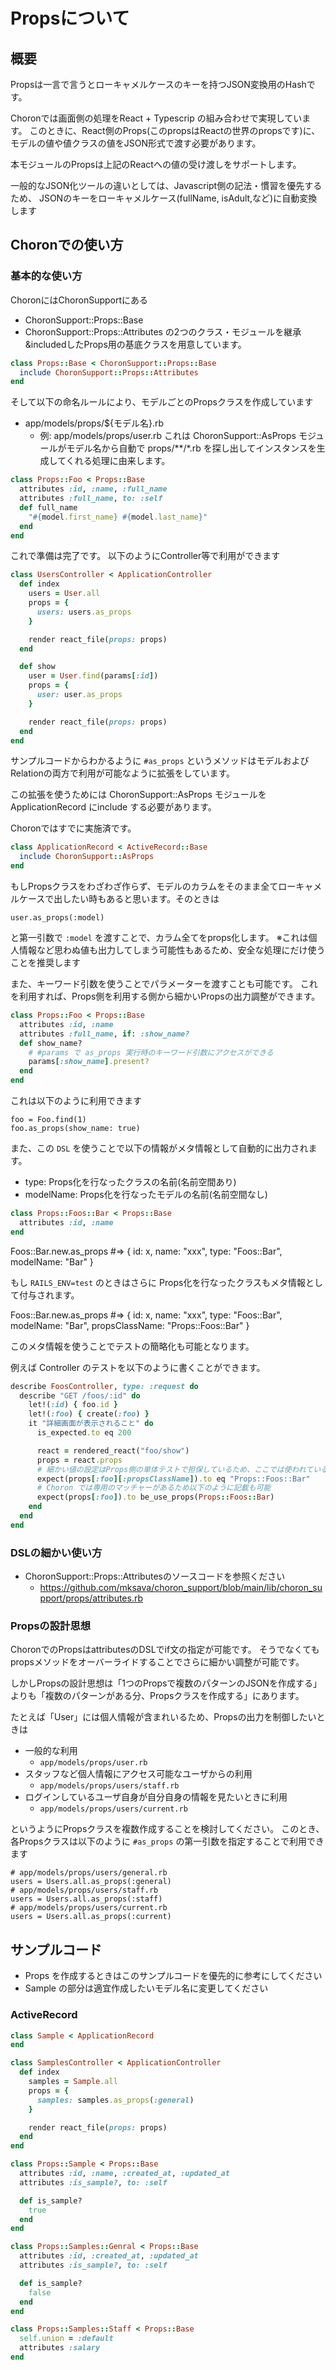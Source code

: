 # Propsについて

## 概要
Propsは一言で言うとローキャメルケースのキーを持つJSON変換用のHashです。

Choronでは画面側の処理をReact + Typescrip の組み合わせで実現しています。
このときに、React側のProps(このpropsはReactの世界のpropsです)に、モデルの値や値クラスの値をJSON形式で渡す必要があります。

本モジュールのPropsは上記のReactへの値の受け渡しをサポートします。

一般的なJSON化ツールの違いとしては、Javascript側の記法・慣習を優先するため、
JSONのキーをローキャメルケース(fullName, isAdult,など)に自動変換します

## Choronでの使い方

### 基本的な使い方

ChoronにはChoronSupportにある
* ChoronSupport::Props::Base
* ChoronSupport::Props::Attributes
の2つのクラス・モジュールを継承&includedしたProps用の基底クラスを用意しています。

```app/models/props/base.rb
class Props::Base < ChoronSupport::Props::Base
  include ChoronSupport::Props::Attributes
end
```

そして以下の命名ルールにより、モデルごとのPropsクラスを作成しています
* app/models/props/${モデル名}.rb
  * 例: app/models/props/user.rb
これは ChoronSupport::AsProps モジュールがモデル名から自動で props/**/*.rb を探し出してインスタンスを生成してくれる処理に由来します。

```app/models/props/user.rb
class Props::Foo < Props::Base
  attributes :id, :name, :full_name
  attributes :full_name, to: :self
  def full_name
    "#{model.first_name} #{model.last_name}"
  end
end
```

これで準備は完了です。
以下のようにController等で利用ができます

```app/controllers/users_controller.rb
class UsersController < ApplicationController
  def index
    users = User.all
    props = {
      users: users.as_props
    }

    render react_file(props: props)
  end

  def show
    user = User.find(params[:id])
    props = {
      user: user.as_props
    }

    render react_file(props: props)
  end
end
```

サンプルコードからわかるように `#as_props` というメソッドはモデルおよびRelationの両方で利用が可能なように拡張をしています。

この拡張を使うためには ChoronSupport::AsProps モジュールを ApplicationRecord にinclude する必要があります。

Choronではすでに実施済です。

```app/models/application_record.rb
class ApplicationRecord < ActiveRecord::Base
  include ChoronSupport::AsProps
end
```

もしPropsクラスをわざわざ作らず、モデルのカラムをそのまま全てローキャメルケースで出したい時もあると思います。そのときは

```
user.as_props(:model)
```

と第一引数で `:model` を渡すことで、カラム全てをprops化します。
※これは個人情報など思わぬ値も出力してしまう可能性もあるため、安全な処理にだけ使うことを推奨します

また、キーワード引数を使うことでパラメーターを渡すことも可能です。
これを利用すれば、Props側を利用する側から細かいPropsの出力調整ができます。

```app/models/props/foo.rb
class Props::Foo < Props::Base
  attributes :id, :name
  attributes :full_name, if: :show_name?
  def show_name?
    # #params で as_props 実行時のキーワード引数にアクセスができる
    params[:show_name].present?
  end
end
```

これは以下のように利用できます

```
foo = Foo.find(1)
foo.as_props(show_name: true)
```

また、この `DSL` を使うことで以下の情報がメタ情報として自動的に出力されます。
* type: Props化を行なったクラスの名前(名前空間あり)
* modelName: Props化を行なったモデルの名前(名前空間なし)

```app/models/props/foos/bar.rb
class Props::Foos::Bar < Props::Base
  attributes :id, :name
end
```

Foos::Bar.new.as_props
#=> { id: x, name: "xxx", type: "Foos::Bar", modelName: "Bar" }

もし `RAILS_ENV=test` のときはさらに Props化を行なったクラスもメタ情報として付与されます。

Foos::Bar.new.as_props
#=> { id: x, name: "xxx", type: "Foos::Bar", modelName: "Bar", propsClassName: "Props::Foos::Bar" }

このメタ情報を使うことでテストの簡略化も可能となります。

例えば Controller のテストを以下のように書くことができます。

```spec/requests/foos_controller_spec.rb
describe FoosController, type: :request do
  describe "GET /foos/:id" do
    let!(:id) { foo.id }
    let!(:foo) { create(:foo) }
    it "詳細画面が表示されること" do
      is_expected.to eq 200

      react = rendered_react("foo/show")
      props = react.props
      # 細かい値の設定はProps側の単体テストで担保しているため、ここでは使われているPropsのみ検証する
      expect(props[:foo][:propsClassName]).to eq "Props::Foos::Bar"
      # Choron では専用のマッチャーがあるため以下のように記載も可能
      expect(props[:foo]).to be_use_props(Props::Foos::Bar)
    end
  end
end
```

### DSLの細かい使い方
* ChoronSupport::Props::Attributesのソースコードを参照ください
  * https://github.com/mksava/choron_support/blob/main/lib/choron_support/props/attributes.rb

### Propsの設計思想
ChoronでのPropsはattributesのDSLでif文の指定が可能です。
そうでなくてもpropsメソッドをオーバーライドすることでさらに細かい調整が可能です。

しかしPropsの設計思想は「1つのPropsで複数のパターンのJSONを作成する」よりも「複数のパターンがある分、Propsクラスを作成する」にあります。

たとえば「User」には個人情報が含まれいるため、Propsの出力を制御したいときは

* 一般的な利用
  * `app/models/props/user.rb`
* スタッフなど個人情報にアクセス可能なユーザからの利用
  * `app/models/props/users/staff.rb`
* ログインしているユーザ自身が自分自身の情報を見たいときに利用
  * `app/models/props/users/current.rb`

というようにPropsクラスを複数作成することを検討してください。
このとき、各Propsクラスは以下のように `#as_props` の第一引数を指定することで利用できます

```
# app/models/props/users/general.rb
users = Users.all.as_props(:general)
# app/models/props/users/staff.rb
users = Users.all.as_props(:staff)
# app/models/props/users/current.rb
users = Users.all.as_props(:current)
```

## サンプルコード

* Props を作成するときはこのサンプルコードを優先的に参考にしてください
* Sample の部分は適宜作成したいモデル名に変更してください

### ActiveRecord

```app/models/sample.rb
class Sample < ApplicationRecord
end
```

```app/controllers/samples_controller.rb
class SamplesController < ApplicationController
  def index
    samples = Sample.all
    props = {
      samples: samples.as_props(:general)
    }

    render react_file(props: props)
  end
end
```

```app/models/props/sample.rb
class Props::Sample < Props::Base
  attributes :id, :name, :created_at, :updated_at
  attributes :is_sample?, to: :self

  def is_sample?
    true
  end
end
```

```app/models/props/samples/general.rb
class Props::Samples::Genral < Props::Base
  attributes :id, :created_at, :updated_at
  attributes :is_sample?, to: :self

  def is_sample?
    false
  end
end
```

```app/models/props/samples/staff.rb
class Props::Samples::Staff < Props::Base
  self.union = :default
  attributes :salary
end
```